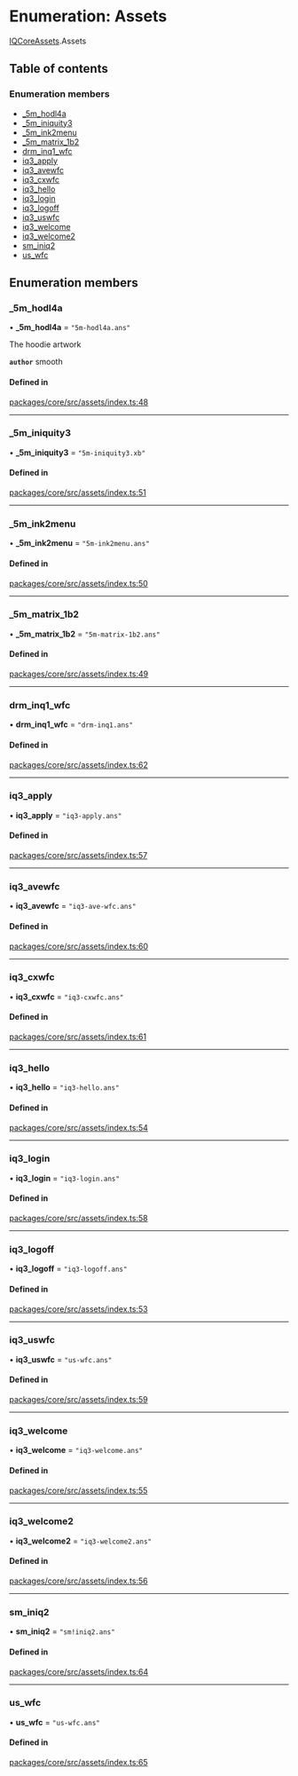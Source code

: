 # Enumeration: Assets

[IQCoreAssets](../modules/IQCoreAssets.md).Assets

## Table of contents

### Enumeration members

- [\_5m\_hodl4a](IQCoreAssets.Assets.md#_5m_hodl4a)
- [\_5m\_iniquity3](IQCoreAssets.Assets.md#_5m_iniquity3)
- [\_5m\_ink2menu](IQCoreAssets.Assets.md#_5m_ink2menu)
- [\_5m\_matrix\_1b2](IQCoreAssets.Assets.md#_5m_matrix_1b2)
- [drm\_inq1\_wfc](IQCoreAssets.Assets.md#drm_inq1_wfc)
- [iq3\_apply](IQCoreAssets.Assets.md#iq3_apply)
- [iq3\_avewfc](IQCoreAssets.Assets.md#iq3_avewfc)
- [iq3\_cxwfc](IQCoreAssets.Assets.md#iq3_cxwfc)
- [iq3\_hello](IQCoreAssets.Assets.md#iq3_hello)
- [iq3\_login](IQCoreAssets.Assets.md#iq3_login)
- [iq3\_logoff](IQCoreAssets.Assets.md#iq3_logoff)
- [iq3\_uswfc](IQCoreAssets.Assets.md#iq3_uswfc)
- [iq3\_welcome](IQCoreAssets.Assets.md#iq3_welcome)
- [iq3\_welcome2](IQCoreAssets.Assets.md#iq3_welcome2)
- [sm\_iniq2](IQCoreAssets.Assets.md#sm_iniq2)
- [us\_wfc](IQCoreAssets.Assets.md#us_wfc)

## Enumeration members

### \_5m\_hodl4a

• **\_5m\_hodl4a** = `"5m-hodl4a.ans"`

The hoodie artwork

**`author`** smooth

#### Defined in

[packages/core/src/assets/index.ts:48](https://github.com/iniquitybbs/iniquity/blob/2e1686f/packages/core/src/assets/index.ts#L48)

___

### \_5m\_iniquity3

• **\_5m\_iniquity3** = `"5m-iniquity3.xb"`

#### Defined in

[packages/core/src/assets/index.ts:51](https://github.com/iniquitybbs/iniquity/blob/2e1686f/packages/core/src/assets/index.ts#L51)

___

### \_5m\_ink2menu

• **\_5m\_ink2menu** = `"5m-ink2menu.ans"`

#### Defined in

[packages/core/src/assets/index.ts:50](https://github.com/iniquitybbs/iniquity/blob/2e1686f/packages/core/src/assets/index.ts#L50)

___

### \_5m\_matrix\_1b2

• **\_5m\_matrix\_1b2** = `"5m-matrix-1b2.ans"`

#### Defined in

[packages/core/src/assets/index.ts:49](https://github.com/iniquitybbs/iniquity/blob/2e1686f/packages/core/src/assets/index.ts#L49)

___

### drm\_inq1\_wfc

• **drm\_inq1\_wfc** = `"drm-inq1.ans"`

#### Defined in

[packages/core/src/assets/index.ts:62](https://github.com/iniquitybbs/iniquity/blob/2e1686f/packages/core/src/assets/index.ts#L62)

___

### iq3\_apply

• **iq3\_apply** = `"iq3-apply.ans"`

#### Defined in

[packages/core/src/assets/index.ts:57](https://github.com/iniquitybbs/iniquity/blob/2e1686f/packages/core/src/assets/index.ts#L57)

___

### iq3\_avewfc

• **iq3\_avewfc** = `"iq3-ave-wfc.ans"`

#### Defined in

[packages/core/src/assets/index.ts:60](https://github.com/iniquitybbs/iniquity/blob/2e1686f/packages/core/src/assets/index.ts#L60)

___

### iq3\_cxwfc

• **iq3\_cxwfc** = `"iq3-cxwfc.ans"`

#### Defined in

[packages/core/src/assets/index.ts:61](https://github.com/iniquitybbs/iniquity/blob/2e1686f/packages/core/src/assets/index.ts#L61)

___

### iq3\_hello

• **iq3\_hello** = `"iq3-hello.ans"`

#### Defined in

[packages/core/src/assets/index.ts:54](https://github.com/iniquitybbs/iniquity/blob/2e1686f/packages/core/src/assets/index.ts#L54)

___

### iq3\_login

• **iq3\_login** = `"iq3-login.ans"`

#### Defined in

[packages/core/src/assets/index.ts:58](https://github.com/iniquitybbs/iniquity/blob/2e1686f/packages/core/src/assets/index.ts#L58)

___

### iq3\_logoff

• **iq3\_logoff** = `"iq3-logoff.ans"`

#### Defined in

[packages/core/src/assets/index.ts:53](https://github.com/iniquitybbs/iniquity/blob/2e1686f/packages/core/src/assets/index.ts#L53)

___

### iq3\_uswfc

• **iq3\_uswfc** = `"us-wfc.ans"`

#### Defined in

[packages/core/src/assets/index.ts:59](https://github.com/iniquitybbs/iniquity/blob/2e1686f/packages/core/src/assets/index.ts#L59)

___

### iq3\_welcome

• **iq3\_welcome** = `"iq3-welcome.ans"`

#### Defined in

[packages/core/src/assets/index.ts:55](https://github.com/iniquitybbs/iniquity/blob/2e1686f/packages/core/src/assets/index.ts#L55)

___

### iq3\_welcome2

• **iq3\_welcome2** = `"iq3-welcome2.ans"`

#### Defined in

[packages/core/src/assets/index.ts:56](https://github.com/iniquitybbs/iniquity/blob/2e1686f/packages/core/src/assets/index.ts#L56)

___

### sm\_iniq2

• **sm\_iniq2** = `"sm!iniq2.ans"`

#### Defined in

[packages/core/src/assets/index.ts:64](https://github.com/iniquitybbs/iniquity/blob/2e1686f/packages/core/src/assets/index.ts#L64)

___

### us\_wfc

• **us\_wfc** = `"us-wfc.ans"`

#### Defined in

[packages/core/src/assets/index.ts:65](https://github.com/iniquitybbs/iniquity/blob/2e1686f/packages/core/src/assets/index.ts#L65)
